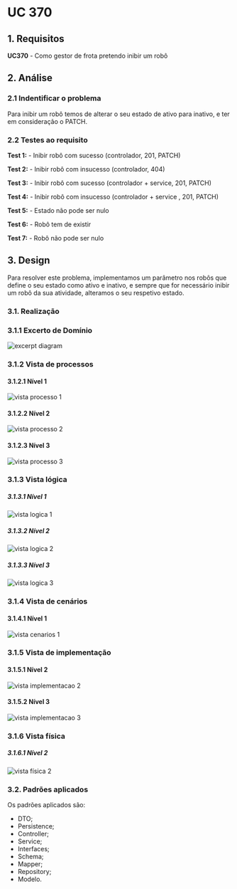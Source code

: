 # UC 370

## 1. Requisitos

**UC370** -  Como gestor de frota pretendo inibir um robô


## 2. Análise

### 2.1 Indentificar o problema
Para inibir um robô temos de alterar o seu estado de ativo para inativo, e ter em consideração o PATCH.

### 2.2 Testes ao requisito

**Test 1:** - Inibir robô com sucesso (controlador, 201, PATCH)

**Test 2:** - Inibir robô com insucesso (controlador, 404)

**Test 3:** - Inibir robô com sucesso (controlador + service, 201, PATCH)

**Test 4:** - Inibir robô com insucesso (controlador + service , 201, PATCH)

**Test 5:** - Estado não pode ser nulo

**Test 6:** - Robô tem de existir

**Test 7:** - Robô não pode ser nulo

## 3. Design

Para resolver este problema, implementamos um parâmetro nos robôs que define o seu estado como ativo e inativo, e sempre que for necessário inibir um robô da sua atividade, alteramos o seu respetivo estado.

### 3.1. Realização

### 3.1.1 Excerto de Domínio

![excerpt diagram](ed370.svg "domain_excerpt_370.svg")

### 3.1.2 Vista de processos

#### 3.1.2.1 Nível 1

![vista processo 1](../UC370/Nível%201/vp1.svg "Vista de processos - nível 1")

#### 3.1.2.2 Nível 2

![vista processo 2](../UC370/Nível%202/vp2.svg "Vista de processos - nível 2")

#### 3.1.2.3 Nível 3

![vista processo 3](../UC370/Nível%203/vp3.svg "Vista de processos - nível 3")

### 3.1.3 Vista lógica

##### 3.1.3.1 Nível 1

![vista logica 1](/docs/logical_view/level1/vl1.svg "Vista lógica - nível 1")

##### 3.1.3.2 Nível 2

![vista logica 2](/docs/logical_view/level2/vl2.svg "Vista lógica - nível 2")

##### 3.1.3.3 Nível 3

![vista logica 3](/docs/logical_view/level3/vl3.svg "Vista lógica - nível 3")

### 3.1.4 Vista de cenários

#### 3.1.4.1 Nível 1

![vista cenarios 1](../UC370/Nível%201/vc1.svg "Vista de pcenários - nível 1")

### 3.1.5 Vista de implementação

#### 3.1.5.1 Nível 2

![vista implementacao 2](/docs/implementation_view/iv2.svg "Vista implementação - nível 2")

#### 3.1.5.2 Nível 3

![vista implementacao 3](/docs/implementation_view/iv3.svg "Vista implementação - nível 3")

### 3.1.6 Vista física

##### 3.1.6.1 Nível 2

![vista física 2](/docs/physical_view/level2/vf2.svg "Vista física - nível 2")

### 3.2. Padrões aplicados
Os padrões aplicados são:
- DTO;
- Persistence;
- Controller;
- Service;
- Interfaces;
- Schema;
- Mapper;
- Repository;
- Modelo.